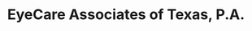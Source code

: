 ---
title: "EyeCare Associates of Texas, P.A."
url: /cedar-hill/eyecare-associates-of-texas-p-a/
shop: optician
---